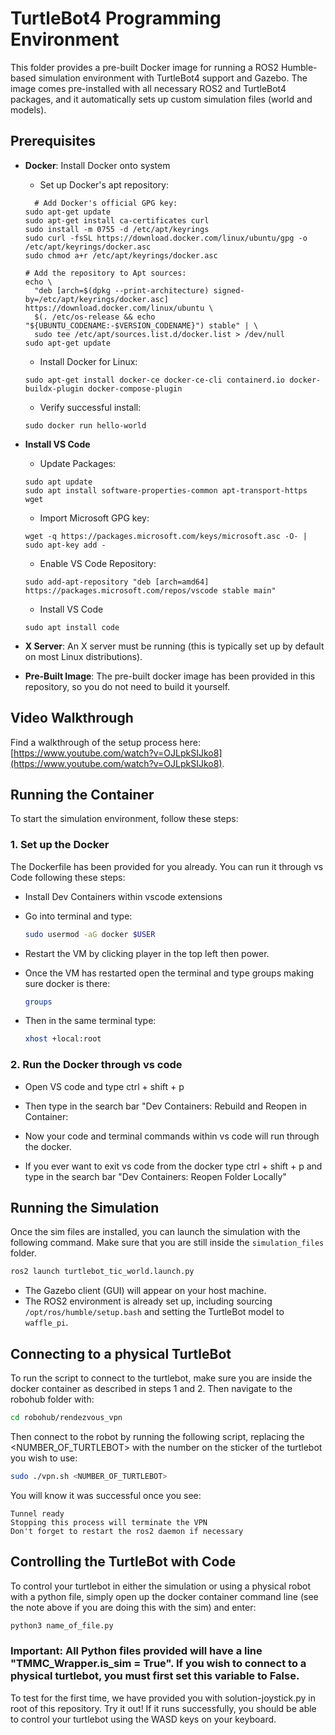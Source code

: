 # TurtleBot4 Programming Environment

This folder provides a pre-built Docker image for running a ROS2 Humble-based simulation environment with TurtleBot4 support and Gazebo. The image comes pre-installed with all necessary ROS2 and TurtleBot4 packages, and it automatically sets up custom simulation files (world and models).

## Prerequisites

- **Docker**: Install Docker onto system
  - Set up Docker's apt repository:
  ```
    # Add Docker's official GPG key:
  sudo apt-get update
  sudo apt-get install ca-certificates curl
  sudo install -m 0755 -d /etc/apt/keyrings
  sudo curl -fsSL https://download.docker.com/linux/ubuntu/gpg -o /etc/apt/keyrings/docker.asc
  sudo chmod a+r /etc/apt/keyrings/docker.asc
  
  # Add the repository to Apt sources:
  echo \
    "deb [arch=$(dpkg --print-architecture) signed-by=/etc/apt/keyrings/docker.asc] https://download.docker.com/linux/ubuntu \
    $(. /etc/os-release && echo "${UBUNTU_CODENAME:-$VERSION_CODENAME}") stable" | \
    sudo tee /etc/apt/sources.list.d/docker.list > /dev/null
  sudo apt-get update
  ```
  - Install Docker for Linux:
  ```
  sudo apt-get install docker-ce docker-ce-cli containerd.io docker-buildx-plugin docker-compose-plugin
  ```
  - Verify successful install:
  ```
  sudo docker run hello-world
  ```

- **Install VS Code**
  - Update Packages:
  ```
  sudo apt update
  sudo apt install software-properties-common apt-transport-https wget
  ```
  - Import Microsoft GPG key:
  ```
  wget -q https://packages.microsoft.com/keys/microsoft.asc -O- | sudo apt-key add -
  ```
  - Enable VS Code Repository:
  ```
  sudo add-apt-repository "deb [arch=amd64] https://packages.microsoft.com/repos/vscode stable main"
  ```
  - Install VS Code
  ```
  sudo apt install code
  ```
- **X Server**: An X server must be running (this is typically set up by default on most Linux distributions).
- **Pre-Built Image**: The pre-built docker image has been provided in this repository, so you do not need to build it yourself.

## Video Walkthrough
Find a walkthrough of the setup process here: [https://www.youtube.com/watch?v=OJLpkSIJko8](https://www.youtube.com/watch?v=OJLpkSIJko8).


## Running the Container

To start the simulation environment, follow these steps:

### 1. Set up the Docker

The Dockerfile has been provided for you already. You can run it through vs Code following these steps:
- Install Dev Containers within vscode extensions

- Go into terminal and type:
  ```bash
  sudo usermod -aG docker $USER
  ```
- Restart the VM by clicking player in the top left then power.

- Once the VM has restarted open the terminal and type groups making sure docker is there:
  ```bash
  groups
  ```

- Then in the same terminal type:
  ```bash
  xhost +local:root
  ```
### 2. Run the Docker through vs code

- Open VS code and type ctrl + shift + p

- Then type in the search bar "Dev Containers: Rebuild and Reopen in Container: 

- Now your code and terminal commands within vs code will run through the docker.

- If you ever want to exit vs code from the docker type ctrl + shift + p and type in the search bar "Dev Containers: Reopen Folder Locally"

## Running the Simulation

Once the sim files are installed, you can launch the simulation with the following command. Make sure that you are still inside the `simulation_files` folder.

```bash
ros2 launch turtlebot_tic_world.launch.py
```
- The Gazebo client (GUI) will appear on your host machine.
- The ROS2 environment is already set up, including sourcing `/opt/ros/humble/setup.bash` and setting the TurtleBot model to `waffle_pi`.

## Connecting to a physical TurtleBot

To run the script to connect to the turtlebot, make sure you are inside the docker container as described in steps 1 and 2. Then navigate to the robohub folder with:

```bash
cd robohub/rendezvous_vpn
```

Then connect to the robot by running the following script, replacing the <NUMBER_OF_TURTLEBOT> with the number on the sticker of the turtlebot you wish to use:
```bash
sudo ./vpn.sh <NUMBER_OF_TURTLEBOT>
```

You will know it was successful once you see:
```
Tunnel ready
Stopping this process will terminate the VPN
Don't forget to restart the ros2 daemon if necessary
```

## Controlling the TurtleBot with Code
To control your turtlebot in either the simulation or using a physical robot with a python file, simply open up the docker container command line (see the note above if you are doing this with the sim) and enter:

```bash
python3 name_of_file.py
```

### Important: All Python files provided will have a line "TMMC_Wrapper.is_sim = True". If you wish to connect to a physical turtlebot, you must first set this variable to False.

To test for the first time, we have provided you with solution-joystick.py in root of this repository. Try it out! If it runs successfully, you should be able to control your turtlebot using the WASD keys on your keyboard.
